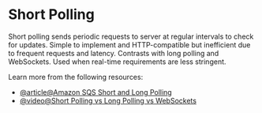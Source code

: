 # Short Polling

Short polling sends periodic requests to server at regular intervals to check for updates. Simple to implement and HTTP-compatible but inefficient due to frequent requests and latency. Contrasts with long polling and WebSockets. Used when real-time requirements are less stringent.

Learn more from the following resources:

- [@article@Amazon SQS Short and Long Polling](https://docs.aws.amazon.com/AWSSimpleQueueService/latest/SQSDeveloperGuide/sqs-short-and-long-polling.html)
- [@video@Short Polling vs Long Polling vs WebSockets](https://www.youtube.com/watch?v=ZBM28ZPlin8)
